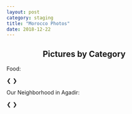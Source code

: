 ```yaml
---
layout: post
category: staging
title: "Morocco Photos"
date: 2018-12-22
---
```


<div>
<html>
<head>
<meta name="viewport" content="width=device-width, initial-scale=1">
<style>
* {box-sizing: border-box}
.mySlides1, .mySlides2 {display: none}
img {vertical-align: middle;}

/* Slideshow container */
.slideshow-container {
  max-width: 1000px;
  position: relative;
  margin: auto;
}

/* Next & previous buttons */
.prev, .next {
  cursor: pointer;
  position: absolute;
  top: 50%;
  width: auto;
  padding: 16px;
  margin-top: -22px;
  color: white;
  font-weight: bold;
  font-size: 18px;
  transition: 0.6s ease;
  border-radius: 0 3px 3px 0;
  user-select: none;
}

/* Position the "next button" to the right */
.next {
  right: 0;
  border-radius: 3px 0 0 3px;
}

/* On hover, add a grey background color */
.prev:hover, .next:hover {
  background-color: #f1f1f1;
  color: black;
}
</style>
</head>
<body>

<h2 style="text-align:center">Pictures by Category</h2>

<p>Food:</p>
<div class="slideshow-container">
  <div class="mySlides1">
    <div class="numbertext">1 / 3</div>
    <img src="{{site.url}}/assets/morocco_photos/soup_msemen_dates.JPG" style="width:75%">
    <div class="text">harira, oat soup, msemen, dates</div>
  </div>

  <div class="mySlides1">
    <div class="numbertext">2 / 3</div>
    <img src="{{site.url}}/assets/morocco_photos/rice_vegetables.JPG" style="width:75%">
    <div class="text">rice with vegetables - a restaurant in Tagazhout made this for me</div>
  </div>

  <div class="mySlides1">
    <div class="numbertext">3 / 3</div>
    <img src="{{site.url}}/assets/morocco_photos/msemen.JPG" style="width:75%">
    <div class="text">msemen</div>
  </div>

  <a class="prev" onclick="plusSlides(-1, 0)">&#10094;</a>
  <a class="next" onclick="plusSlides(1, 0)">&#10095;</a>
</div>

<p>Our Neighborhood in Agadir:</p>
<div class="slideshow-container">
  <div class="mySlides2">
    <div class="numbertext">1 / 3</div>
    <img src="{{site.url}}/assets/morocco_photos/apartment.JPG" style="width:75%">
    <div class="text">our apartment</div>
  </div>

  <div class="mySlides2">
    <div class="numbertext">2 / 3</div>
    <img src="{{site.url}}/assets/morocco_photos/neighborhood_houses.JPG" style="width:75%">
    <div class="text">nice houses in our neighborhood</div>
  </div>

  <div class="mySlides2">
    <div class="numbertext">3 / 3</div>
    <img src="{{site.url}}/assets/morocco_photos/donkey.JPG" style="width:75%">
    <div class="text">our neighborhood donkey (this photo was taken from the doorstep of our apartment)</div>
  </div>

  <a class="prev" onclick="plusSlides(-1, 1)">&#10094;</a>
  <a class="next" onclick="plusSlides(1, 1)">&#10095;</a>
</div>

<script>
var slideIndex = [1,1];
var slideId = ["mySlides1", "mySlides2"]
showSlides(1, 0);
showSlides(1, 1);

function plusSlides(n, no) {
  showSlides(slideIndex[no] += n, no);
}

function showSlides(n, no) {
  var i;
  var x = document.getElementsByClassName(slideId[no]);
  if (n > x.length) {slideIndex[no] = 1}    
  if (n < 1) {slideIndex[no] = x.length}
  for (i = 0; i < x.length; i++) {
     x[i].style.display = "none";  
  }
  x[slideIndex[no]-1].style.display = "block";  
}
</script>

</body>
</html> 
</div>